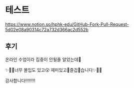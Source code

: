 # 테스트

https://www.notion.so/hphk-edu/GitHub-Fork-Pull-Request-5d02e08a90314c72a732d366ac2d552b

## 후기

온라인 수업이라 집중이 안될줄 알았는데🤔

✨🌈💖너무 몰입도 있고😮 재미있고🕺즐겁💃습니다✨🌈💖

감사합니다!!!!!!!!
